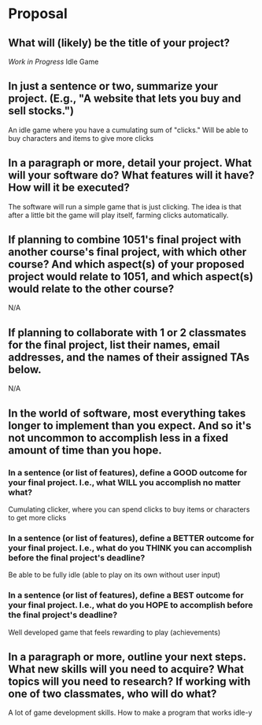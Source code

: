# Proposal

## What will (likely) be the title of your project?

*Work in Progress* Idle Game

## In just a sentence or two, summarize your project. (E.g., "A website that lets you buy and sell stocks.")

An idle game where you have a cumulating sum of "clicks." Will be able to buy characters and items to give more clicks

## In a paragraph or more, detail your project. What will your software do? What features will it have? How will it be executed?

The software will run a simple game that is just clicking. The idea is that after a little bit the game will play itself, farming clicks automatically. 

## If planning to combine 1051's final project with another course's final project, with which other course? And which aspect(s) of your proposed project would relate to 1051, and which aspect(s) would relate to the other course?

N/A

## If planning to collaborate with 1 or 2 classmates for the final project, list their names, email addresses, and the names of their assigned TAs below.

N/A

## In the world of software, most everything takes longer to implement than you expect. And so it's not uncommon to accomplish less in a fixed amount of time than you hope.

### In a sentence (or list of features), define a GOOD outcome for your final project. I.e., what WILL you accomplish no matter what?

Cumulating clicker, where you can spend clicks to buy items or characters to get more clicks

### In a sentence (or list of features), define a BETTER outcome for your final project. I.e., what do you THINK you can accomplish before the final project's deadline?

Be able to be fully idle (able to play on its own without user input)

### In a sentence (or list of features), define a BEST outcome for your final project. I.e., what do you HOPE to accomplish before the final project's deadline?

Well developed game that feels rewarding to play (achievements)

## In a paragraph or more, outline your next steps. What new skills will you need to acquire? What topics will you need to research? If working with one of two classmates, who will do what?

A lot of game development skills. How to make a program that works idle-y 
